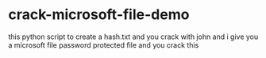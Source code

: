 # crack-microsoft-file-demo
this python script to create a  hash.txt and you crack with john and i give you a microsoft file password protected file and you crack this 

